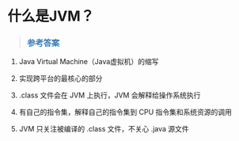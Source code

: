 # 什么是JVM？

> ### <font color=#337AB7 > 参考答案</font> 

1. Java Virtual Machine（Java虚拟机）的缩写

2. 实现跨平台的最核心的部分

3. .class 文件会在 JVM 上执行，JVM 会解释给操作系统执行

4. 有自己的指令集，解释自己的指令集到 CPU 指令集和系统资源的调用

5. JVM 只关注被编译的 .class 文件，不关心 .java 源文件
